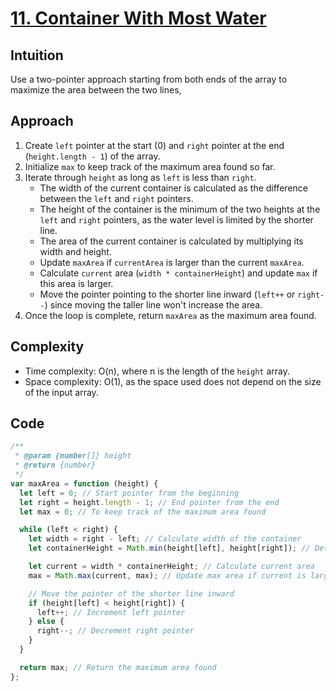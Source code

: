 # [11. Container With Most Water](https://leetcode.com/problems/container-with-most-water/description/)

## Intuition

Use a two-pointer approach starting from both ends of the array to maximize the area between the two lines,

## Approach

1. Create `left` pointer at the start (0) and `right` pointer at the end (`height.length - 1`) of the array.
2. Initialize `max` to keep track of the maximum area found so far.
3. Iterate through `height` as long as `left` is less than `right`.
   - The width of the current container is calculated as the difference between the `left` and `right` pointers.
   - The height of the container is the minimum of the two heights at the `left` and `right` pointers, as the water level is limited by the shorter line.
   - The area of the current container is calculated by multiplying its width and height.
   - Update `maxArea` if `currentArea` is larger than the current `maxArea`.
   - Calculate `current` area (`width * containerHeight`) and update `max` if this area is larger.
   - Move the pointer pointing to the shorter line inward (`left++` or `right--`) since moving the taller line won't increase the area.
4. Once the loop is complete, return `maxArea` as the maximum area found.

## Complexity

- Time complexity: O(n), where n is the length of the `height` array.
- Space complexity: O(1), as the space used does not depend on the size of the input array.

## Code

```javascript
/**
 * @param {number[]} height
 * @return {number}
 */
var maxArea = function (height) {
  let left = 0; // Start pointer from the beginning
  let right = height.length - 1; // End pointer from the end
  let max = 0; // To keep track of the maximum area found

  while (left < right) {
    let width = right - left; // Calculate width of the container
    let containerHeight = Math.min(height[left], height[right]); // Determine container height by shorter line

    let current = width * containerHeight; // Calculate current area
    max = Math.max(current, max); // Update max area if current is larger

    // Move the pointer of the shorter line inward
    if (height[left] < height[right]) {
      left++; // Increment left pointer
    } else {
      right--; // Decrement right pointer
    }
  }

  return max; // Return the maximum area found
};
```
